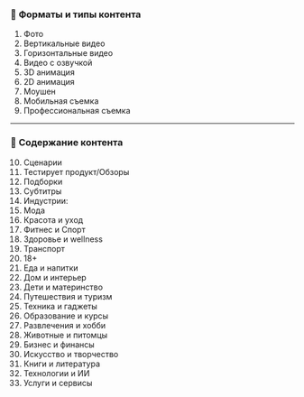 ### 🎥 **Форматы и типы контента**

1. Фото
2. Вертикальные видео
3. Горизонтальные видео
4. Видео с озвучкой
5. 3D анимация
6. 2D анимация
7. Моушен
8. Мобильная съемка
9. Профессиональная съемка

---

### 🧠 **Содержание контента**

10. Сценарии
11. Тестирует продукт/Обзоры
12. Подборки
13. Субтитры
14. Индустрии:
15. Мода
16. Красота и уход
17. Фитнес и Спорт
18. Здоровье и wellness 
19. Транспорт
20. 18+
21. Еда и напитки
22. Дом и интерьер
23. Дети и материнство
24. Путешествия и туризм
25. Техника и гаджеты
26. Образование и курсы
27. Развлечения и хобби
28. Животные и питомцы
29. Бизнес и финансы
30. Искусство и творчество
31. Книги и литература
32. Технологии и ИИ
33. Услуги и сервисы
